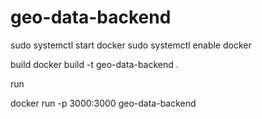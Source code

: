 # geo-data-backend

<!-- start and enable docker -->

sudo systemctl start docker
sudo systemctl enable docker


build
docker build -t geo-data-backend .

run

docker run -p 3000:3000 geo-data-backend

